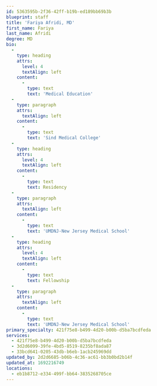 ```yaml
---
id: 5363595b-2f36-42ff-b19b-ed189bb69b3b
blueprint: staff
title: 'Fariya Afridi, MD'
first_name: Fariya
last_name: Afridi
degree: MD
bio:
  -
    type: heading
    attrs:
      level: 4
      textAlign: left
    content:
      -
        type: text
        text: 'Medical Education'
  -
    type: paragraph
    attrs:
      textAlign: left
    content:
      -
        type: text
        text: 'Sind Medical College'
  -
    type: heading
    attrs:
      level: 4
      textAlign: left
    content:
      -
        type: text
        text: Residency
  -
    type: paragraph
    attrs:
      textAlign: left
    content:
      -
        type: text
        text: 'UMDNJ-New Jersey Medical School'
  -
    type: heading
    attrs:
      level: 4
      textAlign: left
    content:
      -
        type: text
        text: Fellowship
  -
    type: paragraph
    attrs:
      textAlign: left
    content:
      -
        type: text
        text: 'UMDNJ-New Jersey Medical School'
primary_specialty: 421f75e8-b499-4d20-b00b-d5ba7bcdfeda
services:
  - 421f75e8-b499-4d20-b00b-d5ba7bcdfeda
  - 3d2d6099-39fe-4bd5-8519-8235bf8ada87
  - 33bcd641-0205-43db-b6eb-1acb245969dd
updated_by: 2d2d6685-b06b-4c36-ac61-bb3b0bd2b14f
updated_at: 1692216749
locations:
  - eb1b8712-e334-499f-bb64-3835268705ce
---
```

